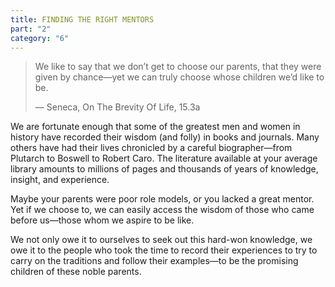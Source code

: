 ```yaml
---
title: FINDING THE RIGHT MENTORS
part: "2"
category: "6"
---
```


> We like to say that we don’t get to choose our parents, that they were given by chance—yet we can truly choose whose children we’d like to be.
>
> — Seneca, On The Brevity Of Life, 15.3a

We are fortunate enough that some of the greatest men and women in history have recorded their wisdom (and folly) in books and journals. Many others have had their lives chronicled by a careful biographer—from Plutarch to Boswell to Robert Caro. The literature available at your average library amounts to millions of pages and thousands of years of knowledge, insight, and experience.

Maybe your parents were poor role models, or you lacked a great mentor. Yet if we choose to, we can easily access the wisdom of those who came before us—those whom we aspire to be like.

We not only owe it to ourselves to seek out this hard-won knowledge, we owe it to the people who took the time to record their experiences to try to carry on the traditions and follow their examples—to be the promising children of these noble parents.
